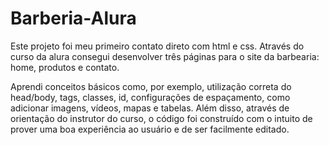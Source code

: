 # Barberia-Alura

Este projeto foi meu primeiro contato direto com html e css. Através do curso da alura consegui desenvolver três páginas para o site da barbearia: home, produtos e contato. 

Aprendi conceitos básicos como, por exemplo, utilização correta do head/body, tags, classes, id, configurações de espaçamento, como adicionar imagens, vídeos, mapas e tabelas. Além disso, através de orientação do instrutor do curso, o código foi construído com o intuito de prover uma boa experiência ao usuário e de ser facilmente editado.
